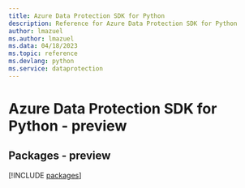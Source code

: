 ```yaml
---
title: Azure Data Protection SDK for Python
description: Reference for Azure Data Protection SDK for Python
author: lmazuel
ms.author: lmazuel
ms.data: 04/18/2023
ms.topic: reference
ms.devlang: python
ms.service: dataprotection
---
```

# Azure Data Protection SDK for Python - preview
## Packages - preview
[!INCLUDE [packages](data-protection-index.md)]